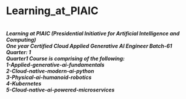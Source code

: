 # Learning_at_PIAIC
<br>
<b> <i>Learning at PIAIC (Presidential Initiative for Artificial Intelligence and Computing)
<br> <b> One year Certified Cloud Applied Generative AI Engineer Batch-61 Quarter: 1
<br>
Quarter1 Course is comprising of the following: <br>
1-Applied-generative-ai-fundamentals <br>
2-Cloud-native-modern-ai-python <br>
3-Physical-ai-humanoid-robotics <br>
4-Kubernetes <br>
5-Cloud-native-ai-powered-microservices<br>

